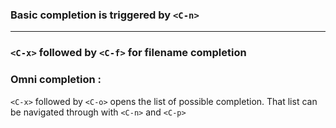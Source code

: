 ### Basic completion is triggered by `<C-n>` 
---
### `<C-x>` followed by `<C-f>` for filename completion

###  Omni completion :
`<C-x>` followed by `<C-o>` opens the list of possible completion.
That list can be navigated through with `<C-n>` and `<C-p>` 
